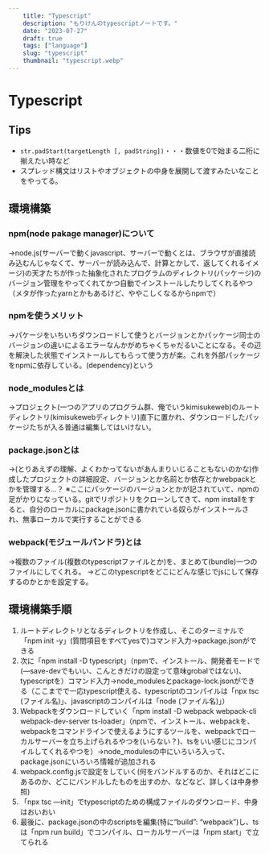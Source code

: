 ```yaml
---
    title: "Typescript"
    description: "もりけんのtypescriptノートです。"
    date: "2023-07-27"
    draft: true
    tags: ["language"]
    slug: "typescript"
    thumbnail: "typescript.webp"
---
```


# Typescript

## Tips

- `str.padStart(targetLength [, padString])`・・・数値を0で始まる二桁に揃えたい時など
- スプレッド構文はリストやオブジェクトの中身を展開して渡すみたいなことをやってる。

## 環境構築

### npm(node pakage manager)について

→node.js(サーバーで動くjavascript、サーバーで動くとは、ブラウザが直接読み込むんじゃなくて、サーバーが読み込んで、計算とかして、返してくれるイメージ)の天才たちが作った抽象化されたプログラムのディレクトリ(パッケージ)のバージョン管理をやってくれてかつ自動でインストールしたりしてくれるやつ
（メタが作ったyarnとかもあるけど、ややこしくなるからnpmで）

### npmを使うメリット

→パケージをいちいちダウンロードして使うとバージョンとかパッケージ同士のバージョンの違いによるエラーなんかがめちゃくちゃだるいことになる。その辺を解決した状態でインストールしてもらって使う方が楽。これを外部パッケージをnpmに依存している。(dependency)という

### node_modulesとは

→プロジェクト(一つのアプリのプログラム群、俺でいうkimisukeweb)のルートディレクトリ(kimisukewebディレクトリ)直下に置かれ、ダウンロードしたパッケージたちが入る普通は編集してはいけない。

### package.jsonとは

→(とりあえずの理解、よくわかってないがあんまりいじることもないのかな)作成したプロジェクトの詳細設定、バージョンとか名前とか依存とかwebpackとかを管理する…？
※ここにパッケージのバージョンとかが記されていて、npmの足がかりになっている。gitでリポジトリをクローンしてきて、npm installをすると、自分のローカルにpackage.jsonに書かれている奴らがインストールされ、無事ローカルで実行することができる

### webpack(モジュールバンドラ)とは

→複数のファイル(複数のtypescriptファイルとか)を、まとめて(bundle)一つのファイルにしてくれる。
→どこのtypescriptをどこにどんな感じでjsにして保存するのかとかを設定する。

## 環境構築手順

1. ルートディレクトリとなるディレクトリを作成し、そこのターミナルで「npm init -y」(質問項目をすべてyesで)コマンド入力→package.jsonができる
2. 次に「npm install -D typescript」（npmで、インストール、開発者モードで(—save-devでもいい、こんときだけの設定って意味grobalではない)、typescriptを）コマンド入力→node_modulesとpackage-lock.jsonができる（ここまでで一応typescript使える、typescriptのコンパイルは「npx tsc (ファイル名)」、javascriptのコンパイルは「node (ファイル名)」）
3. Webpackをダウンロードしていく「npm install -D webpack webpack-cli webpack-dev-server ts-loader」（npmで、インストール、webpackを、webpackをコマンドラインで使えるようにするツールを、webpackでローカルサーバーを立ち上げられるやつを(いらない？)、tsをいい感じにコンパイルしてくれるやつを）→node_modulesの中にいろいろ入って、package.jsonにいろいろ情報が追加される
4. webpack.config.jsで設定をしていく(何をバンドルするのか、それはどこにあるのか、どこにバンドルしたものを出すのか、などなど、詳しくは中身参照)
5. 「npx tsc —init」でtypescriptのための構成ファイルのダウンロード、中身はおいおい
6. 最後に、package.jsonの中のscriptsを編集(特に“build”: “webpack”)し、tsは「npm run build」でコンパイル、ローカルサーバーは「npm start」で立てられる
